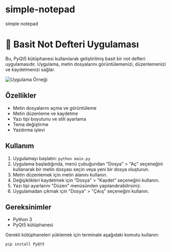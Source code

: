 # simple-notepad
simple notepad

# 📝 Basit Not Defteri Uygulaması

Bu, PyQt5 kütüphanesi kullanılarak geliştirilmiş basit bir not defteri uygulamasıdır. Uygulama, metin dosyalarını görüntülemenizi, düzenlemenizi ve kaydetmenizi sağlar.

![Uygulama Örneği](screenshot.png)

## Özellikler

- Metin dosyalarını açma ve görüntüleme
- Metin düzenleme ve kaydetme
- Yazı tipi boyutunu ve stili ayarlama
- Tema değiştirme
- Yazdırma işlevi

## Kullanım

1. Uygulamayı başlatın: `python main.py`
2. Uygulama başladığında, menü çubuğundan "Dosya" > "Aç" seçeneğini kullanarak bir metin dosyası seçin veya yeni bir dosya oluşturun.
3. Metin düzenlemek için metin alanını kullanın.
4. Değişiklikleri kaydetmek için "Dosya" > "Kaydet" seçeneğini kullanın.
5. Yazı tipi ayarlarını "Düzen" menüsünden yapılandırabilirsiniz.
6. Uygulamadan çıkmak için "Dosya" > "Çıkış" seçeneğini kullanın.

## Gereksinimler

- Python 3
- PyQt5 kütüphanesi

Gerekli kütüphaneleri yüklemek için terminale aşağıdaki komutu kullanın:

```sh
pip install PyQt5

